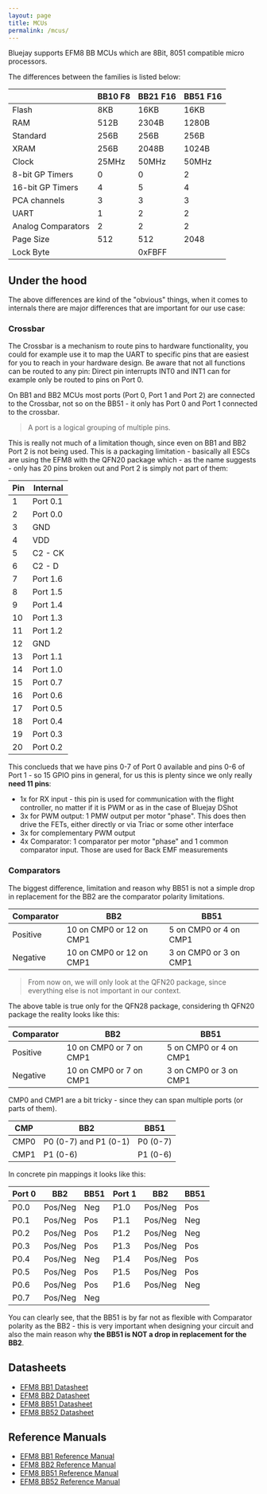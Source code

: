 ```yaml
---
layout: page
title: MCUs
permalink: /mcus/
---
```


Bluejay supports EFM8 BB MCUs which are 8Bit, 8051 compatible micro processors.

The differences between the families is listed below:

||BB10 F8|BB21 F16|BB51 F16|
|---|---|---|---|
|Flash|8KB|16KB|16KB|
|RAM|512B|2304B|1280B|
|Standard|256B|256B|256B|
|XRAM|256B|2048B|1024B|
|Clock|25MHz|50MHz|50MHz|
|8-bit GP Timers|0|0|2|
|16-bit GP Timers|4|5|4|
|PCA channels|3|3|3|
|UART|1|2|2|
|Analog Comparators|2|2|2|
|Page Size|512|512|2048|
|Lock Byte||0xFBFF||

## Under the hood
The above differences are kind of the "obvious" things, when it comes to internals there are major differences that are important for our use case:

### Crossbar
The Crossbar is a mechanism to route pins to hardware functionality, you could for example use it to map the UART to specific pins that are easiest for you to reach in your hardware design. Be aware that not all functions can be routed to any pin: Direct pin interrupts INT0 and INT1 can for example only be routed to pins on Port 0.

On BB1 and BB2 MCUs most ports (Port 0, Port 1 and Port 2) are connected to the Crossbar, not so on the BB51 - it only has Port 0 and Port 1 connected to the crossbar.

> A port is a logical grouping of multiple pins.

This is really not much of a limitation though, since even on BB1 and BB2 Port 2 is not being used. This is a packaging limitation - basically all ESCs are using the EFM8 with the QFN20 package which - as the name suggests - only has 20 pins broken out and Port 2 is simply not part of them:

|Pin|Internal|
|---|--------|
| 1 |Port 0.1|
| 2 |Port 0.0|
| 3 |GND|
| 4 |VDD|
| 5 |C2 - CK|
| 6 |C2 - D|
| 7 |Port 1.6|
| 8 |Port 1.5|
| 9 |Port 1.4|
|10 |Port 1.3|
|11 |Port 1.2|
|12 |GND|
|13 |Port 1.1|
|14 |Port 1.0|
|15 |Port 0.7|
|16 |Port 0.6|
|17 |Port 0.5|
|18 |Port 0.4|
|19 |Port 0.3|
|20 |Port 0.2|

This conclueds that we have pins 0-7 of Port 0 available and pins 0-6 of Port 1 - so 15 GPIO pins in general, for us this is plenty since we only really **need 11 pins**:

* 1x for RX input - this pin is used for communication with the flight controller, no matter if it is PWM or as in the case of Bluejay DShot
* 3x for PWM output: 1 PMW output per motor "phase". This does then drive the FETs, either directly or via Triac or some other interface
* 3x for complementary PWM output
* 4x Comparator: 1 comparator per motor "phase" and 1 common comparator input. Those are used for Back EMF measurements

### Comparators
The biggest difference, limitation and reason why BB51 is not a simple drop in replacement for the BB2 are the comparator polarity limitations.

|Comparator|BB2                     |BB51                  |
|----------|------------------------|----------------------|
|Positive  |10 on CMP0 or 12 on CMP1|5 on CMP0 or 4 on CMP1|
|Negative  |10 on CMP0 or 12 on CMP1|3 on CMP0 or 3 on CMP1|

> From now on, we will only look at the QFN20 package, since everything else is not important in our context.

The above table is true only for the QFN28 package, considering th QFN20 package the reality looks like this:

|Comparator|BB2                    |BB51                  |
|----------|-----------------------|----------------------|
|Positive  |10 on CMP0 or 7 on CMP1|5 on CMP0 or 4 on CMP1|
|Negative  |10 on CMP0 or 7 on CMP1|3 on CMP0 or 3 on CMP1|

CMP0 and CMP1 are a bit tricky - since they can span multiple ports (or parts of them).

|CMP |BB2                  |BB51    |
|----|---------------------|--------|
|CMP0|P0 (0-7) and P1 (0-1)|P0 (0-7)|
|CMP1|P1 (0-6)             |P1 (0-6)|

In concrete pin mappings it looks like this:

|Port 0|BB2    |BB51|Port 1|BB2    |BB51|
|------|-------|----|------|-------|----|
|P0.0  |Pos/Neg|Neg |P1.0  |Pos/Neg|Pos |
|P0.1  |Pos/Neg|Pos |P1.1  |Pos/Neg|Neg |
|P0.2  |Pos/Neg|Pos |P1.2  |Pos/Neg|Neg |
|P0.3  |Pos/Neg|Pos |P1.3  |Pos/Neg|Pos |
|P0.4  |Pos/Neg|Neg |P1.4  |Pos/Neg|Pos |
|P0.5  |Pos/Neg|Pos |P1.5  |Pos/Neg|Pos |
|P0.6  |Pos/Neg|Pos |P1.6  |Pos/Neg|Neg |
|P0.7  |Pos/Neg|Neg ||||

You can clearly see, that the BB51 is by far not as flexible with Comparator polarity as the BB2 - this is very important when designing your circuit and also the main reason why **the BB51 is NOT a drop in replacement for the BB2**.

## Datasheets
* [EFM8 BB1 Datasheet](https://www.silabs.com/documents/public/data-sheets/efm8bb1-datasheet.pdf)
* [EFM8 BB2 Datasheet](https://www.silabs.com/documents/public/data-sheets/efm8bb2-datasheet.pdf)
* [EFM8 BB51 Datasheet](https://www.silabs.com/documents/public/data-sheets/efm8bb51-datasheet.pdf)
* [EFM8 BB52 Datasheet](https://www.silabs.com/documents/public/data-sheets/efm8bb52-datasheet.pdf)

## Reference Manuals
* [EFM8 BB1 Reference Manual](https://www.silabs.com/documents/public/reference-manuals/efm8bb1-rm.pdf)
* [EFM8 BB2 Reference Manual](https://www.silabs.com/documents/public/reference-manuals/efm8bb2-rm.pdf)
* [EFM8 BB51 Reference Manual](https://www.silabs.com/documents/public/reference-manuals/efm8bb51-rm.pdf)
* [EFM8 BB52 Reference Manual](https://www.silabs.com/documents/public/reference-manuals/efm8bb52-rm.pdf)
